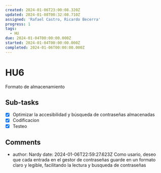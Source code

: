 ```yaml
---
created: 2024-01-06T23:00:08.320Z
updated: 2024-01-08T00:32:08.710Z
assigned: 'Rafael Castro, Ricardo Becerra'
progress: 1
tags:
  - HU
due: 2024-01-04T00:00:00.000Z
started: 2024-01-04T00:00:00.000Z
completed: 2024-01-06T00:00:00.000Z
---
```


# HU6

Formato de almacenamiento

## Sub-tasks

- [x] Optimizar la accesibilidad y búsqueda de contraseñas almacenadas
- [x] Codificacion
- [x] Testeo

## Comments

- author: Nardy
  date: 2024-01-06T22:59:27.623Z
  Como usario, deseo que cada entrada en el gestor de contraseñas guarde en un formato claro y legible, facilitando la lectura y busqueda de contraseñas
